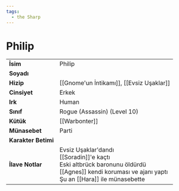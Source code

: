 ```yaml
---
tags:
  - the Sharp
---  
```

# Philip   
|  |  |  
|---|---|  
| **İsim** | Philip |  
| **Soyadı** |  |  
| **Hizip** | [[Gnome'un İntikamı]], [[Evsiz Uşaklar]] |  
| **Cinsiyet** | Erkek |  
| **Irk** | Human |  
| **Sınıf** | Rogue (Assassin) (Level 10) |  
| **Kütük** | [[Warbonter]] |  
| **Münasebet** | Parti |  
| **Karakter Betimi** |  |  
| **İlave Notlar** | Evsiz Uşaklar'dandı<br>[[Soradin]]'e kaçtı<br>Eski altbrück baronunu öldürdü<br>[[Agnes]] kendi koruması ve ajanı yaptı<br>Şu an [[Hara]] ile münasebette |  
